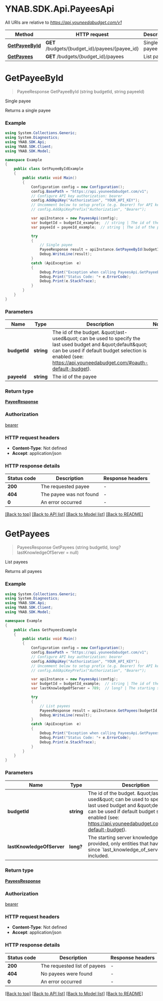 # YNAB.SDK.Api.PayeesApi

All URIs are relative to *https://api.youneedabudget.com/v1*

Method | HTTP request | Description
------------- | ------------- | -------------
[**GetPayeeById**](PayeesApi.md#getpayeebyid) | **GET** /budgets/{budget_id}/payees/{payee_id} | Single payee
[**GetPayees**](PayeesApi.md#getpayees) | **GET** /budgets/{budget_id}/payees | List payees


<a name="getpayeebyid"></a>
# **GetPayeeById**
> PayeeResponse GetPayeeById (string budgetId, string payeeId)

Single payee

Returns a single payee

### Example
```csharp
using System.Collections.Generic;
using System.Diagnostics;
using YNAB.SDK.Api;
using YNAB.SDK.Client;
using YNAB.SDK.Model;

namespace Example
{
    public class GetPayeeByIdExample
    {
        public static void Main()
        {
            Configuration config = new Configuration();
            config.BasePath = "https://api.youneedabudget.com/v1";
            // Configure API key authorization: bearer
            config.AddApiKey("Authorization", "YOUR_API_KEY");
            // Uncomment below to setup prefix (e.g. Bearer) for API key, if needed
            // config.AddApiKeyPrefix("Authorization", "Bearer");

            var apiInstance = new PayeesApi(config);
            var budgetId = budgetId_example;  // string | The id of the budget. \"last-used\" can be used to specify the last used budget and \"default\" can be used if default budget selection is enabled (see: https://api.youneedabudget.com/#oauth-default-budget).
            var payeeId = payeeId_example;  // string | The id of the payee

            try
            {
                // Single payee
                PayeeResponse result = apiInstance.GetPayeeById(budgetId, payeeId);
                Debug.WriteLine(result);
            }
            catch (ApiException  e)
            {
                Debug.Print("Exception when calling PayeesApi.GetPayeeById: " + e.Message );
                Debug.Print("Status Code: "+ e.ErrorCode);
                Debug.Print(e.StackTrace);
            }
        }
    }
}
```

### Parameters

Name | Type | Description  | Notes
------------- | ------------- | ------------- | -------------
 **budgetId** | **string**| The id of the budget. \&quot;last-used\&quot; can be used to specify the last used budget and \&quot;default\&quot; can be used if default budget selection is enabled (see: https://api.youneedabudget.com/#oauth-default-budget). | 
 **payeeId** | **string**| The id of the payee | 

### Return type

[**PayeeResponse**](PayeeResponse.md)

### Authorization

[bearer](../README.md#bearer)

### HTTP request headers

 - **Content-Type**: Not defined
 - **Accept**: application/json


### HTTP response details
| Status code | Description | Response headers |
|-------------|-------------|------------------|
| **200** | The requested payee |  -  |
| **404** | The payee was not found |  -  |
| **0** | An error occurred |  -  |

[[Back to top]](#) [[Back to API list]](../README.md#documentation-for-api-endpoints) [[Back to Model list]](../README.md#documentation-for-models) [[Back to README]](../README.md)

<a name="getpayees"></a>
# **GetPayees**
> PayeesResponse GetPayees (string budgetId, long? lastKnowledgeOfServer = null)

List payees

Returns all payees

### Example
```csharp
using System.Collections.Generic;
using System.Diagnostics;
using YNAB.SDK.Api;
using YNAB.SDK.Client;
using YNAB.SDK.Model;

namespace Example
{
    public class GetPayeesExample
    {
        public static void Main()
        {
            Configuration config = new Configuration();
            config.BasePath = "https://api.youneedabudget.com/v1";
            // Configure API key authorization: bearer
            config.AddApiKey("Authorization", "YOUR_API_KEY");
            // Uncomment below to setup prefix (e.g. Bearer) for API key, if needed
            // config.AddApiKeyPrefix("Authorization", "Bearer");

            var apiInstance = new PayeesApi(config);
            var budgetId = budgetId_example;  // string | The id of the budget. \"last-used\" can be used to specify the last used budget and \"default\" can be used if default budget selection is enabled (see: https://api.youneedabudget.com/#oauth-default-budget).
            var lastKnowledgeOfServer = 789;  // long? | The starting server knowledge.  If provided, only entities that have changed since `last_knowledge_of_server` will be included. (optional) 

            try
            {
                // List payees
                PayeesResponse result = apiInstance.GetPayees(budgetId, lastKnowledgeOfServer);
                Debug.WriteLine(result);
            }
            catch (ApiException  e)
            {
                Debug.Print("Exception when calling PayeesApi.GetPayees: " + e.Message );
                Debug.Print("Status Code: "+ e.ErrorCode);
                Debug.Print(e.StackTrace);
            }
        }
    }
}
```

### Parameters

Name | Type | Description  | Notes
------------- | ------------- | ------------- | -------------
 **budgetId** | **string**| The id of the budget. \&quot;last-used\&quot; can be used to specify the last used budget and \&quot;default\&quot; can be used if default budget selection is enabled (see: https://api.youneedabudget.com/#oauth-default-budget). | 
 **lastKnowledgeOfServer** | **long?**| The starting server knowledge.  If provided, only entities that have changed since &#x60;last_knowledge_of_server&#x60; will be included. | [optional] 

### Return type

[**PayeesResponse**](PayeesResponse.md)

### Authorization

[bearer](../README.md#bearer)

### HTTP request headers

 - **Content-Type**: Not defined
 - **Accept**: application/json


### HTTP response details
| Status code | Description | Response headers |
|-------------|-------------|------------------|
| **200** | The requested list of payees |  -  |
| **404** | No payees were found |  -  |
| **0** | An error occurred |  -  |

[[Back to top]](#) [[Back to API list]](../README.md#documentation-for-api-endpoints) [[Back to Model list]](../README.md#documentation-for-models) [[Back to README]](../README.md)

